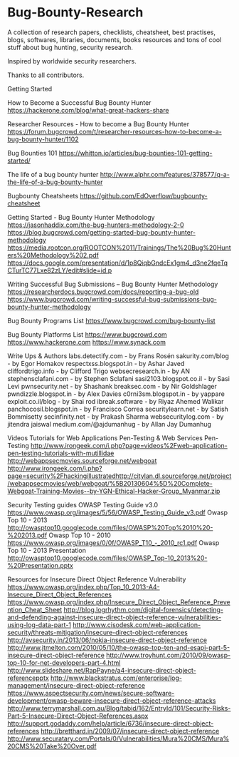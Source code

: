 # Bug-Bounty-Research

A collection of research papers, checklists, cheatsheet, best practises, blogs, softwares, libraries, documents, books resources and tons of cool stuff about bug hunting, security research.

Inspired by worldwide security researchers.

Thanks to all contributors.



Getting Started

How to Become a Successful Bug Bounty Hunter
https://hackerone.com/blog/what-great-hackers-share

Researcher Resources - How to become a Bug Bounty Hunter
https://forum.bugcrowd.com/t/researcher-resources-how-to-become-a-bug-bounty-hunter/1102

Bug Bounties 101
https://whitton.io/articles/bug-bounties-101-getting-started/

The life of a bug bounty hunter
http://www.alphr.com/features/378577/q-a-the-life-of-a-bug-bounty-hunter

Bugbounty Cheatsheets
https://github.com/EdOverflow/bugbounty-cheatsheet

Getting Started - Bug Bounty Hunter Methodology
https://jasonhaddix.com/the-bug-hunters-methodology-2-0
https://blog.bugcrowd.com/getting-started-bug-bounty-hunter-methodology
https://media.rootcon.org/ROOTCON%2011/Trainings/The%20Bug%20Hunters%20Methodology%202.pdf
https://docs.google.com/presentation/d/1p8QiqbGndcEx1gm4_d3ne2fqeTqCTurTC77Lxe82zLY/edit#slide=id.p

Writing Successful Bug Submissions – Bug Bounty Hunter Methodology
https://researcherdocs.bugcrowd.com/docs/reporting-a-bug-old
https://www.bugcrowd.com/writing-successful-bug-submissions-bug-bounty-hunter-methodology

Bug Bounty Programs List 
https://www.bugcrowd.com/bug-bounty-list


Bug Bounty Platforms List
https://www.bugcrowd.com
https://www.hackerone.com
https://www.synack.com


Write Ups & Authors
labs.detectify.com - by Frans Rosén
sakurity.com/blog - by Egor Homakov
respectxss.blogspot.in - by Ashar Javed
cliffordtrigo.info - by Clifford Trigo
websecresearch.in - by AN
stephensclafani.com - by Stephen Sclafani
sasi2103.blogspot.co.il - by Sasi Levi
pwnsecurity.net - by Shashank
breaksec.com - by Nir Goldshlager
pwndizzle.blogspot.in - by Alex Davies
c0rni3sm.blogspot.in - by yappare
exploit.co.il/blog - by Shai rod
ibreak.software - by Riyaz Ahemed Walikar
panchocosil.blogspot.in - by Francisco Correa
securitylearn.net - by Satish Bommisetty
secinfinity.net - by Prakash Sharma
websecuritylog.com - by jitendra jaiswal
medium.com/@ajdumanhug - by Allan Jay Dumanhug


Videos Tutorials for Web Applications Pen-Testing & Web Services Pen-Testing
http://www.irongeek.com/i.php?page=videos%2Fweb-application-pen-testing-tutorials-with-mutillidae
http://webappsecmovies.sourceforge.net/webgoat
http://www.irongeek.com/i.php?page=security%2Fhackingillustratedhttp://citylan.dl.sourceforge.net/project/webappsecmovies/web/webgoat/%5B20130604%5D%20Complete-Webgoat-Training-Movies--by-YGN-Ethical-Hacker-Group_Myanmar.zip


Security Testing guides
OWASP Testing Guide v3.0
https://www.owasp.org/images/5/56/OWASP_Testing_Guide_v3.pdf
Owasp Top 10 - 2013
http://owasptop10.googlecode.com/files/OWASP%20Top%2010%20-%202013.pdf
Owasp Top 10 - 2010
https://www.owasp.org/images/0/0f/OWASP_T10_-_2010_rc1.pdf
Owasp Top 10 - 2013 Presentation
http://owasptop10.googlecode.com/files/OWASP_Top-10_2013%20-%20Presentation.pptx


Resources for Insecure Direct Object Reference Vulnerability
https://www.owasp.org/index.php/Top_10_2013-A4-Insecure_Direct_Object_References
https://www.owasp.org/index.php/Insecure_Direct_Object_Reference_Prevention_Cheat_Sheet
http://blog.logrhythm.com/digital-forensics/detecting-and-defending-against-insecure-direct-object-reference-vulnerabilities-using-log-data-part-1
http://www.cisodesk.com/web-application-security/threats-mitigation/insecure-direct-object-references
http://avsecurity.in/2013/06/nokia-insecure-direct-object-reference
http://www.jtmelton.com/2010/05/10/the-owasp-top-ten-and-esapi-part-5-insecure-direct-object-reference
http://www.troyhunt.com/2010/09/owasp-top-10-for-net-developers-part-4.html
http://www.slideshare.net/RapPayne/a4-insecure-direct-object-referencepptx
http://www.blackstratus.com/enterprise/log-management/insecure-direct-object-reference
https://www.aspectsecurity.com/news/secure-software-development/owasp-beware-insecure-direct-object-reference-attacks
http://www.terrymarshall.com.au/Blog/tabid/162/EntryId/101/Security-Risks-Part-5-Insecure-Direct-Object-References.aspx
http://support.godaddy.com/help/article/6736/insecure-direct-object-references
http://bretthard.in/2009/07/insecure-direct-object-reference
http://www.securatary.com/Portals/0/Vulnerabilities/Mura%20CMS/Mura%20CMS%20Take%20Over.pdf


